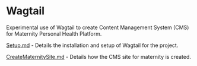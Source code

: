 # Wagtail
Experimental use of Wagtail to create Content Management System (CMS) for Maternity Personal Health Platform.

[Setup.md](https://github.com/childhealth/Wagtail/blob/master/Setup.md) - Details the installation and setup of Wagtail for the project.

[CreateMaternitySite.md]() - Details how the CMS site for maternity is created.
